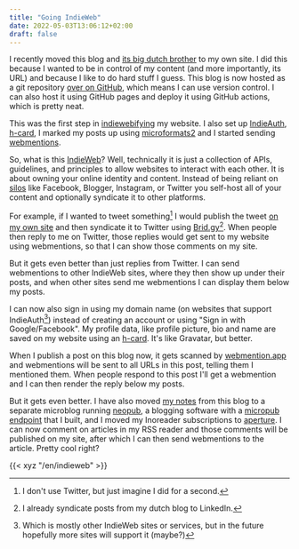 ```yaml
---
title: "Going IndieWeb"
date: 2022-05-03T13:06:12+02:00
draft: false
---
```


I recently moved this blog and [its big dutch brother](https://blog.geheimesite.nl) to my own site. I did this because I wanted to be in control of my content (and more importantly, its URL) and because I like to do hard stuff I guess. This blog is now hosted as a git repository [over on GitHub](https://github.com/RobinBoers/blog), which means I can use version control. I can also host it using GitHub pages and deploy it using GitHub actions, which is pretty neat.

This was the first step in [indiewebifying](https://indiewebify.me) my website. I also set up [IndieAuth](https://indieweb.org/IndieAuth), [h-card](https://indieweb.org/h-card), I marked my posts up using [microformats2](https://microformats.io) and I started sending [webmentions](https://webmention.net).

So, what is this [IndieWeb](https://indieweb.org)? Well, technically it is just a collection of APIs, guidelines, and principles to allow websites to interact with each other. It is about owning your online identity and content. Instead of being reliant on [silos](https://indieweb.org/silo) like Facebook, Blogger, Instagram, or Twitter you self-host all of your content and optionally syndicate it to other platforms.

For example, if I wanted to tweet something[^1] I would publish the tweet [on my own site](https://micro.geheimesite.nl) and then syndicate it to Twitter using [Brid.gy](https://brid.gy)[^2]. When people then reply to me on Twitter, those replies would get sent to my website using webmentions, so that I can show those comments on my site.

But it gets even better than just replies from Twitter. I can send webmentions to other IndieWeb sites, where they then show up under their posts, and when other sites send me webmentions I can display them below my posts.

I can now also sign in using my domain name (on websites that support IndieAuth[^3]) instead of creating an account or using "Sign in with Google/Facebook". My profile data, like profile picture, bio and name are saved on my website using an [h-card](https://indiewebify.me/validate-h-card?url=https://geheimesite.nl). It's like Gravatar, but better.

When I publish a post on this blog now, it gets scanned by [webmention.app](https://webmention.app) and webmentions will be sent to all URLs in this post, telling them I mentioned them. When people respond to this post I'll get a webmention and I can then render the reply below my posts.

But it gets even better. I have also moved [my notes](https://micro.geheimesite.nl) from this blog to a separate microblog running [neopub](https://indieweb.org/neopub), a blogging software with a [micropub endpoint](https://indieweb.org/micropub) that I built, and I moved my Inoreader subscriptions to [aperture](https://aperture.p3k.io). I can now comment on articles in my RSS reader and those comments will be published on my site, after which I can then send webmentions to the article. Pretty cool right?

{{< xyz "/en/indieweb" >}}

[^1]: I don't use Twitter, but just imagine I did for a second.

[^2]: I already syndicate posts from my dutch blog to LinkedIn.

[^3]: Which is mostly other IndieWeb sites or services, but in the future hopefully more sites will support it (maybe?)
